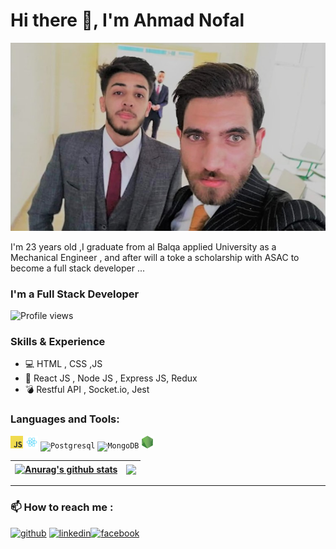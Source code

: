 # Hi there 👋, I'm Ahmad Nofal
![I'm a Full Stack Developer ](https://github.com/abu-nofal/abu-nofal/blob/main/ahmadC.jpg)


I'm 23 years old ,I graduate from al Balqa applied University as a Mechanical Engineer , and after will a toke a scholarship with ASAC to become a full stack developer  ...
### I'm a Full Stack Developer 
![Profile views](https://gpvc.arturio.dev/abu-nofal) 


### Skills & Experience 
- 💻 HTML , CSS ,JS
- 🥶 React JS , Node JS , Express JS, Redux 
- 💣 Restful API , Socket.io, Jest 


### Languages and Tools:  

<code><img height="20" src="https://raw.githubusercontent.com/github/explore/80688e429a7d4ef2fca1e82350fe8e3517d3494d/topics/javascript/javascript.png" alt="javascript"/></code>
<code><img height="20" src="https://raw.githubusercontent.com/github/explore/80688e429a7d4ef2fca1e82350fe8e3517d3494d/topics/react/react.png" alt="react"/></code>
<code><img height="20" src="https://upload.wikimedia.org/wikipedia/commons/thumb/2/29/Postgresql_elephant.svg/1200px-Postgresql_elephant.svg.png" alt="Postgresql"/></code>
<code><img height="20" src="https://dwglogo.com/wp-content/uploads/2017/12/MongoDB_logo_01.png" alt="MongoDB"/></code>
<code><img height="20" src="https://raw.githubusercontent.com/github/explore/80688e429a7d4ef2fca1e82350fe8e3517d3494d/topics/nodejs/nodejs.png" alt="nodejs"/></code>   


| <a href="https://github.com/abu-nofal/github-readme-stats"><img align="center" src="https://github-readme-stats.vercel.app/api?username=abu-nofal&show_icons=true&include_all_commits=true&theme=buefy&hide_border=true" alt="Anurag's github stats" /></a> | <a href="https://github.com/abu-nofal/github-readme-stats"><img align="center" src="https://github-readme-stats.vercel.app/api/top-langs/?username=abu-nofal&layout=compact&theme=buefy&hide_border=true" /></a> |
| ------------- | ------------- |

--- 
### 📫 How to reach me :
[<img src='https://cdn.jsdelivr.net/npm/simple-icons@3.0.1/icons/github.svg' alt='github' height='40'>](https://github.com/https://github.com/abu-nofal) [<img src='https://www.pngall.com/wp-content/uploads/2016/07/Linkedin-Download-PNG.png' alt='linkedin' height='40'>](https://www.linkedin.com/in/https://www.linkedin.com/in/ahmad-nofal-7036a419a//)[<img src='https://lh3.googleusercontent.com/proxy/oEC_K3J-xkJMIJSQavuuA8OQmX5yLM9T3ad1-iK3Z_MVmFsvNj7g0CMcjMaMpAqb1Alh-7MCEyxqrpZ9eB4VLUhEgAJUpGxjmljeNRQMY8YokdWS9e4FQGm3RImFZLs46mkZh7Pwqn5H_MLK23ubo9G7B4678Mo2cVVmSHbm' alt='facebook' height='40'>](https://www.facebook.com/https://www.facebook.com/ahmed.nofal.7374)  

